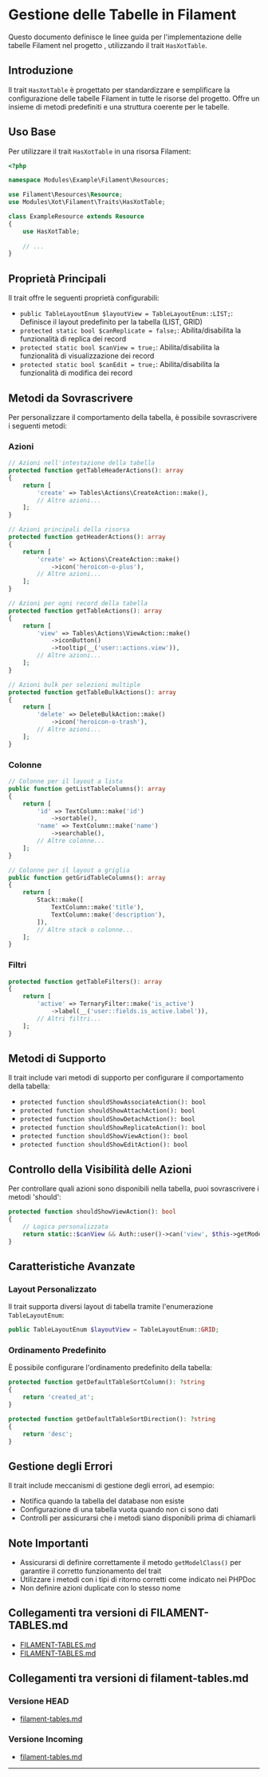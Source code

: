 # Gestione delle Tabelle in Filament

Questo documento definisce le linee guida per l'implementazione delle tabelle Filament nel progetto <nome progetto>, utilizzando il trait `HasXotTable`.

## Introduzione

Il trait `HasXotTable` è progettato per standardizzare e semplificare la configurazione delle tabelle Filament in tutte le risorse del progetto. Offre un insieme di metodi predefiniti e una struttura coerente per le tabelle.

## Uso Base

Per utilizzare il trait `HasXotTable` in una risorsa Filament:

```php
<?php

namespace Modules\Example\Filament\Resources;

use Filament\Resources\Resource;
use Modules\Xot\Filament\Traits\HasXotTable;

class ExampleResource extends Resource
{
    use HasXotTable;
    
    // ...
}
```

## Proprietà Principali

Il trait offre le seguenti proprietà configurabili:

- `public TableLayoutEnum $layoutView = TableLayoutEnum::LIST;`: Definisce il layout predefinito per la tabella (LIST, GRID)
- `protected static bool $canReplicate = false;`: Abilita/disabilita la funzionalità di replica dei record
- `protected static bool $canView = true;`: Abilita/disabilita la funzionalità di visualizzazione dei record
- `protected static bool $canEdit = true;`: Abilita/disabilita la funzionalità di modifica dei record

## Metodi da Sovrascrivere

Per personalizzare il comportamento della tabella, è possibile sovrascrivere i seguenti metodi:

### Azioni

```php
// Azioni nell'intestazione della tabella
protected function getTableHeaderActions(): array
{
    return [
        'create' => Tables\Actions\CreateAction::make(),
        // Altre azioni...
    ];
}

// Azioni principali della risorsa
protected function getHeaderActions(): array
{
    return [
        'create' => Actions\CreateAction::make()
            ->icon('heroicon-o-plus'),
        // Altre azioni...
    ];
}

// Azioni per ogni record della tabella
protected function getTableActions(): array
{
    return [
        'view' => Tables\Actions\ViewAction::make()
            ->iconButton()
            ->tooltip(__('user::actions.view')),
        // Altre azioni...
    ];
}

// Azioni bulk per selezioni multiple
protected function getTableBulkActions(): array
{
    return [
        'delete' => DeleteBulkAction::make()
            ->icon('heroicon-o-trash'),
        // Altre azioni...
    ];
}
```

### Colonne

```php
// Colonne per il layout a lista
public function getListTableColumns(): array
{
    return [
        'id' => TextColumn::make('id')
            ->sortable(),
        'name' => TextColumn::make('name')
            ->searchable(),
        // Altre colonne...
    ];
}

// Colonne per il layout a griglia
public function getGridTableColumns(): array
{
    return [
        Stack::make([
            TextColumn::make('title'),
            TextColumn::make('description'),
        ]),
        // Altre stack o colonne...
    ];
}
```

### Filtri

```php
protected function getTableFilters(): array
{
    return [
        'active' => TernaryFilter::make('is_active')
            ->label(__('user::fields.is_active.label')),
        // Altri filtri...
    ];
}
```

## Metodi di Supporto

Il trait include vari metodi di supporto per configurare il comportamento della tabella:

- `protected function shouldShowAssociateAction(): bool`
- `protected function shouldShowAttachAction(): bool`
- `protected function shouldShowDetachAction(): bool`
- `protected function shouldShowReplicateAction(): bool`
- `protected function shouldShowViewAction(): bool`
- `protected function shouldShowEditAction(): bool`

## Controllo della Visibilità delle Azioni

Per controllare quali azioni sono disponibili nella tabella, puoi sovrascrivere i metodi 'should':

```php
protected function shouldShowViewAction(): bool
{
    // Logica personalizzata
    return static::$canView && Auth::user()->can('view', $this->getModel());
}
```

## Caratteristiche Avanzate

### Layout Personalizzato

Il trait supporta diversi layout di tabella tramite l'enumerazione `TableLayoutEnum`:

```php
public TableLayoutEnum $layoutView = TableLayoutEnum::GRID;
```

### Ordinamento Predefinito

È possibile configurare l'ordinamento predefinito della tabella:

```php
protected function getDefaultTableSortColumn(): ?string
{
    return 'created_at';
}

protected function getDefaultTableSortDirection(): ?string
{
    return 'desc';
}
```

## Gestione degli Errori

Il trait include meccanismi di gestione degli errori, ad esempio:

- Notifica quando la tabella del database non esiste
- Configurazione di una tabella vuota quando non ci sono dati
- Controlli per assicurarsi che i metodi siano disponibili prima di chiamarli

## Note Importanti

- Assicurarsi di definire correttamente il metodo `getModelClass()` per garantire il corretto funzionamento del trait
- Utilizzare i metodi con i tipi di ritorno corretti come indicato nei PHPDoc
- Non definire azioni duplicate con lo stesso nome

## Collegamenti tra versioni di FILAMENT-TABLES.md
* [FILAMENT-TABLES.md](../../../Xot/docs/filament/FILAMENT-TABLES.md)
* [FILAMENT-TABLES.md](../../../Xot/docs/FILAMENT-TABLES.md)


## Collegamenti tra versioni di filament-tables.md
### Versione HEAD

* [filament-tables.md](filament/filament-tables.md)

### Versione Incoming

* [filament-tables.md](../filament-tables.md)

---



